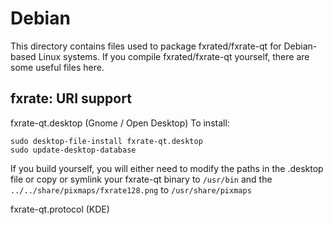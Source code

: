
Debian
====================
This directory contains files used to package fxrated/fxrate-qt
for Debian-based Linux systems. If you compile fxrated/fxrate-qt yourself, there are some useful files here.

## fxrate: URI support ##


fxrate-qt.desktop  (Gnome / Open Desktop)
To install:

	sudo desktop-file-install fxrate-qt.desktop
	sudo update-desktop-database

If you build yourself, you will either need to modify the paths in
the .desktop file or copy or symlink your fxrate-qt binary to `/usr/bin`
and the `../../share/pixmaps/fxrate128.png` to `/usr/share/pixmaps`

fxrate-qt.protocol (KDE)


